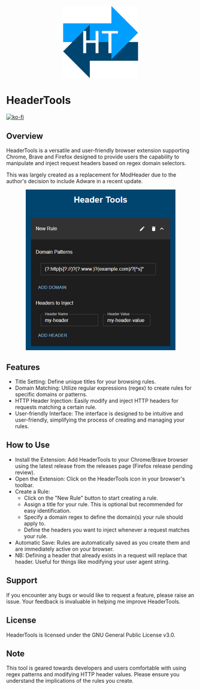 <p align="center">
    <img alt='HeaderTools logo' src='htlogolarge.png' width='200'>
</p>

# HeaderTools
[![ko-fi](https://ko-fi.com/img/githubbutton_sm.svg)](https://ko-fi.com/darrena092)
 
## Overview
HeaderTools is a versatile and user-friendly browser extension supporting Chrome, Brave and Firefox designed to provide users the capability to manipulate and inject request headers based on regex domain selectors.

This was largely created as a replacement for ModHeader due to the author's decision to include Adware in a recent update.

<p align="center">
    <img alt='HeaderTools screenshot' src='htscreenshot.png' width='400'>
</p>
 
## Features
* Title Setting: Define unique titles for your browsing rules.
* Domain Matching: Utilize regular expressions (regex) to create rules for specific domains or patterns.
* HTTP Header Injection: Easily modify and inject HTTP headers for requests matching a certain rule.
* User-friendly Interface: The interface is designed to be intuitive and user-friendly, simplifying the process of creating and managing your rules.
 
## How to Use
* Install the Extension: Add HeaderTools to your Chrome/Brave browser using the latest release from the releases page (Firefox release pending review).
* Open the Extension: Click on the HeaderTools icon in your browser's toolbar.
* Create a Rule:
    * Click on the "New Rule" button to start creating a rule.
    * Assign a title for your rule. This is optional but recommended for easy identification.
    * Specify a domain regex to define the domain(s) your rule should apply to.
    * Define the headers you want to inject whenever a request matches your rule.
* Automatic Save: Rules are automatically saved as you create them and are immediately active on your browser.
* NB: Defining a header that already exists in a request will replace that header. Useful for things like modifying your user agent string.
 
## Support
If you encounter any bugs or would like to request a feature, please raise an issue. Your feedback is invaluable in helping me improve HeaderTools.
 
## License
HeaderTools is licensed under the GNU General Public License v3.0.
 
## Note
This tool is geared towards developers and users comfortable with using regex patterns and modifying HTTP header values. Please ensure you understand the implications of the rules you create.
